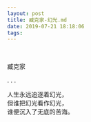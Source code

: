 ```yaml
---
layout: post
title: 臧克家-幻光.md
date: 2019-07-21 18:18:06
tags:
---
```


<br>

臧克家

. . .

人生永远追逐着幻光，<br>
但谁把幻光看作幻光，<br>
谁便沉入了无底的苦海。<br>


